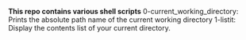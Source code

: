 __This repo contains various shell scripts__
0-current_working_directory: Prints the absolute path name of the current working directory
1-listit: Display the contents list of your current directory.
